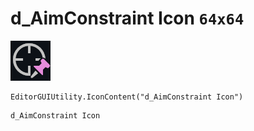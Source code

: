# d_AimConstraint Icon `64x64`
<img src="/img/d_AimConstraint%20Icon.png" width=64 height=64>

``` CSharp
EditorGUIUtility.IconContent("d_AimConstraint Icon")
```
```
d_AimConstraint Icon
```
